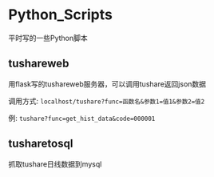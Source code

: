 # Python_Scripts
平时写的一些Python脚本

## tushareweb
用flask写的tushareweb服务器，可以调用tushare返回json数据

调用方式: `localhost/tushare?func=函数名&参数1=值1&参数2=值2`

例: `tushare?func=get_hist_data&code=000001`

## tusharetosql
抓取tushare日线数据到mysql
